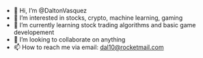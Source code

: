 - 👋 Hi, I’m @DaltonVasquez
- 👀 I’m interested in stocks, crypto, machine learning, gaming
- 🌱 I’m currently learning stock trading algorithms and basic game developement
- 💞️ I’m looking to collaborate on anything
- 📫 How to reach me via email: dal10@rocketmail.com

<!---
DaltonVasquez/DaltonVasquez is a ✨ special ✨ repository because its `README.md` (this file) appears on your GitHub profile.
You can click the Preview link to take a look at your changes.
--->
